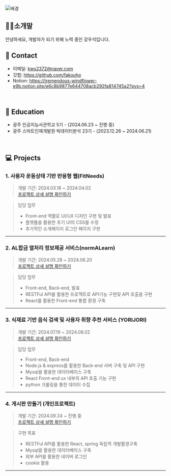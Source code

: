 ![배경](https://github.com/user-attachments/assets/22108180-7584-4733-9c25-c785502de381)


## 👩‍💻소개말
 안녕하세요, 개발자가 되기 위해 노력 중인 강우석입니다.
</br>

## :pushpin: Contact
- 이메일: kws2372@naver.com
- 깃헙: https://github.com/fakouho
- Notion: https://tremendous-windflower-e9b.notion.site/e6c8b9877e644708acb292fa814745a2?pvs=4
</br>

## 🛫 Education
- 광주 인공지능사관학교 5기 - (2024.06.23 ~ 진행 중)
- 광주 스마트인재개발원 빅데이터분석 23기 - (2023.12.26 ~ 2024.06.21)
</br>

## 💻 Projects
### 1. 사용자 운동상태 기반 반응형 웹(FitNeeds)
>개발 기간: 2024.03.18 ~ 2024.04.02  
>[프로젝트 상세 설명 확인하기](https://github.com/fakouho/FitNeeds/tree/main)

> 담당 업무
>- Front-end 역활로 UI/UX 디자인 구현 및 발표
>- 플렛폼을 활용한 초기 UI의 CSS를 수정
>- 추가적인 소개페이지 로그인 페이지 구현
>
---
### 2. AL합금 열처리 정보제공 서비스(normALearn)
>개발 기간: 2024.05.28 ~ 2024.06.20  
>[프로젝트 상세 설명 확인하기](https://github.com/fakouho/normALearn)

> 담당 업무
>- Front-end, Back-end, 발표
>- RESTFul API를 활용한 프로젝트로 API기능 구현및 API 호출을 구현
>- React를 활용한 Front-end 통합 환경 구축
>
---
### 3. 식재료 기반 음식 검색 및 사용자 취향 추천 서비스 (YORIJORI) 
>개발 기간: 2024.07.19 ~ 2024.08.02  
>[프로젝트 상세 설명 확인하기](https://github.com/fakouho/yorijori)

> 담당 업무
>- Front-end, Back-end
>- Node.js & express를 활용한 Back-end 서버 구축 및 API 구현
>- Mysql을 활용한 데이터베이스 구축
>- React Front-end ux 내부의 API 호출 기능 구현
>- python 크롤링을 통한 데이터 수집
>
---
### 4. 게시판 만들기 (개인프로젝트)
>개발 기간: 2024.09.24 ~ 진행 중  
>[프로젝트 상세 설명 확인하기](https://github.com/fakouho/board)

> 구현 목표
>- RESTFul API를 활용한 React, spring 독립적 개발활경구축
>- Mysql을 활용한 데이터베이스 구축
>- 외부 API를 활용한 네이버 로그인
>- cookie 활용
>
---
